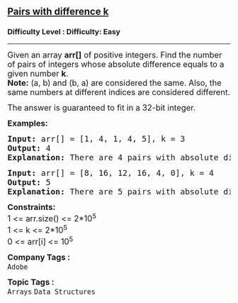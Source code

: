 <h2><a href="https://www.geeksforgeeks.org/problems/pairs-with-difference-k1713/1?page=9&difficulty=Easy&status=unsolved&sortBy=submissions">Pairs with difference k</a></h2><h3>Difficulty Level : Difficulty: Easy</h3><hr><div class="problems_problem_content__Xm_eO"><p><span style="font-size: 18px;">Given an array <strong>arr[]</strong> of positive integers. Find the number of pairs of integers whose absolute difference equals to a given number <strong>k</strong>.<br><strong>Note:</strong> (a, b) and (b, a) are considered the same. Also, the same numbers at different indices are considered different.</span></p>
<p><span style="font-size: 18px;">The answer is guaranteed to fit in a 32-bit integer.</span></p>
<p><span style="font-size: 18px;"><strong>Examples:</strong></span></p>
<pre><span style="font-size: 18px;"><strong>Input:</strong> arr[] = [1, 4, 1, 4, 5], k = 3
<strong>Output:</strong> 4
<strong>Explanation:</strong> There are 4 pairs with absolute difference 3, the pairs are {1, 4}, {1, 4}, {4, 1} and {1, 4}.</span></pre>
<pre><span style="font-size: 18px;"><strong>Input:</strong> arr[] = [8, 16, 12, 16, 4, 0], k = 4
<strong>Output:</strong> 5
<strong>Explanation:</strong> There are 5 pairs with absolute difference 4, the pairs are {8, 12}, {8, 4}, {16, 12}, {12, 16}, {4, 0}.</span></pre>
<p><span style="font-size: 18px;"><strong>Constraints:</strong><br>1 &lt;= arr.size() &lt;= 2*10<sup>5</sup><br>1 &lt;= k &lt;= 2*10<sup>5</sup><br>0 &lt;= arr[i] &lt;= 10<sup>5</sup></span></p></div><p><span style=font-size:18px><strong>Company Tags : </strong><br><code>Adobe</code>&nbsp;<br><p><span style=font-size:18px><strong>Topic Tags : </strong><br><code>Arrays</code>&nbsp;<code>Data Structures</code>&nbsp;